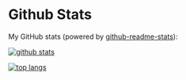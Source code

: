 # Github Stats

My GitHub stats (powered by [github-readme-stats](https://github.com/anuraghazra/github-readme-stats)):

[![github stats](https://github-readme-stats.vercel.app/api?username=Julioevm&show_icons=true&hide_title=true&hide_border=true)](https://zxh.me)

[![top langs](https://github-readme-stats.vercel.app/api/top-langs/?username=Julioevm&layout=compact&hide_border=true)](https://zxh.me)
